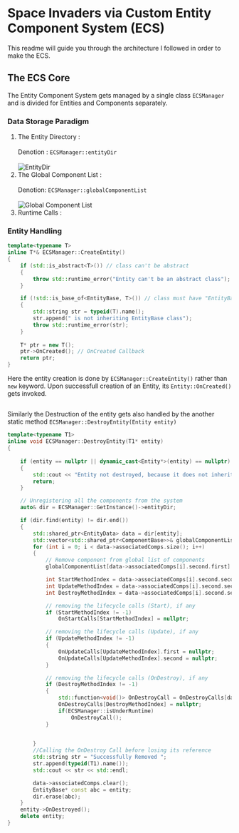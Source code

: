 # Space Invaders via Custom Entity Component System (ECS)
This readme will guide you through the architecture I followed in order to make the ECS.


## The ECS Core
The Entity Component System gets managed by a single class ```ECSManager``` and is divided for Entities and Components separately.

### Data Storage Paradigm

1. The Entity Directory :  <br></br>
Denotion : ```ECSManager::entityDir``` <br></br>
![EntityDir](https://github.com/Priyansh5812/Space-Invaders/blob/main/Readme%20Imgs/EntityDir.png)
2. The Global Component List : <br></br>
Denotion: ```ECSManager::globalComponentList```<br></br>
![Global Component List](https://github.com/Priyansh5812/Space-Invaders/blob/main/Readme%20Imgs/globalComponentList.png)
4. Runtime Calls : 


### Entity Handling

```cpp
template<typename T>
inline T*& ECSManager::CreateEntity()
{	
	if (std::is_abstract<T>()) // class can't be abstract
	{
		throw std::runtime_error("Entity can't be an abstract class"); 
	}

	if (!std::is_base_of<EntityBase, T>()) // class must have "EntityBase" as its Parent class
	{
		std::string str = typeid(T).name();
		str.append(" is not inheriting EntityBase class");
		throw std::runtime_error(str);
	}
	
	T* ptr = new T(); 
	ptr->OnCreated(); // OnCreated Callback
	return ptr;
}
```
Here the entity creation is done by ```ECSManager::CreateEntity()``` rather than ```new``` keyword.
Upon successfull creation of an Entity, its ```Entity::OnCreated()``` gets invoked.

##


Similarly the Destruction of the entity gets also handled by the another static method ```ECSManager::DestroyEntity(Entity entity)```
```cpp
template<typename T1>
inline void ECSManager::DestroyEntity(T1* entity)
{
	
	if (entity == nullptr || dynamic_cast<Entity*>(entity) == nullptr)
	{	
		std::cout << "Entity not destroyed, because it does not inherit from class 'Entity' or 'EntityBase'" << std::endl;
		return;
	}

	// Unregistering all the components from the system
	auto& dir = ECSManager::GetInstance()->entityDir;

	if (dir.find(entity) != dir.end())
	{
		std::shared_ptr<EntityData> data = dir[entity];
		std::vector<std::shared_ptr<ComponentBase>>& globalComponentList = ECSManager::GetInstance()->globalComponentList; 
		for (int i = 0; i < data->associatedComps.size(); i++)
		{
			// Remove component from global list of components
			globalComponentList[data->associatedComps[i].second.first] = nullptr;

			int StartMethodIndex = data->associatedComps[i].second.second.StartMethodIndex;
			int UpdateMethodIndex = data->associatedComps[i].second.second.UpdateMethodIndex;
			int DestroyMethodIndex = data->associatedComps[i].second.second.DestroyMethodIndex;

			// removing the lifecycle calls (Start), if any
			if (StartMethodIndex != -1)
				OnStartCalls[StartMethodIndex] = nullptr;

			// removing the lifecycle calls (Update), if any
			if (UpdateMethodIndex != -1)
			{
				OnUpdateCalls[UpdateMethodIndex].first = nullptr;
				OnUpdateCalls[UpdateMethodIndex].second = nullptr;
			}

			// removing the lifecycle calls (OnDestroy), if any
			if (DestroyMethodIndex != -1)
			{
				std::function<void()> OnDestroyCall = OnDestroyCalls[data->associatedComps[i].second.second.DestroyMethodIndex];
				OnDestroyCalls[DestroyMethodIndex] = nullptr;
				if(ECSManager::isUnderRuntime)
					OnDestroyCall();
			}

		
		}
		//Calling the OnDestroy Call before losing its reference
		std::string str = "Successfully Removed ";
		str.append(typeid(T1).name());
		std::cout << str << std::endl;

		data->associatedComps.clear();
		EntityBase* const abc = entity;
		dir.erase(abc);
	}
	entity->OnDestroyed();
	delete entity;
}
```



